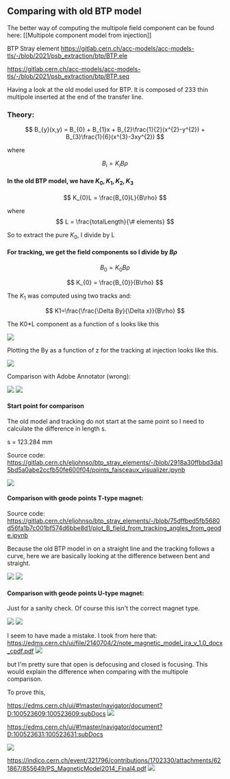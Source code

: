 ##  Comparing with old BTP model

The better way of computing the multipole field component can be found here: [[Multipole component model from injection]]

BTP Stray element
https://gitlab.cern.ch/acc-models/acc-models-tls/-/blob/2021/psb_extraction/btp/BTP.ele

https://gitlab.cern.ch/acc-models/acc-models-tls/-/blob/2021/psb_extraction/btp/BTP.seq

Having a look at the old model used for BTP. It is composed of 233 thin multipole inserted at the end of the transfer line.

### Theory:
$$
B_{y}(x,y) = B_{0} + B_{1}x + B_{2}\frac{1}{2}(x^{2}-y^{2}) + B_{3}\frac{1}{6}(x^{3}-3xy^{2})
$$

where

$$B_{i} = K_{i}B\rho$$
#### In the old BTP model, we have $K_{0}, K_{1}, K_{2}, K_{3}$

$$ K_{0}L = \frac{B_{0}L}{B\rho} $$

where $$ L = \frac{totalLength}{\# elements} $$

So to extract the pure $K_{0}$, I divide by L


#### For **tracking**, we get the field components so I divide by $B\rho$

$$ B_{0} = K_{0}B\rho $$

$$  K_{0} = \frac{B_{0}}{B\rho} $$

The $K_{1}$ was computed using two tracks and:

$$ K1=\frac{\frac{\Delta By}{\Delta x}}{B\rho} $$

The K0*L component as a function of s looks like this

![](https://codimd.web.cern.ch/uploads/upload_9dce5ef2f0911b01a2f047ba161e9ae4.png)


Plotting the By as a function of z for the tracking at injection looks like this.

![](https://codimd.web.cern.ch/uploads/upload_5f1c6d5fb81b997e58805624b256165e.png)

Comparison with Adobe Annotator (wrong):

![](https://codimd.web.cern.ch/uploads/upload_15f50f45337b7253b599ff4609b3cb2c.png)
![](https://codimd.web.cern.ch/uploads/upload_1de486a054596a574a221329bf2c4a0e.png)

#### Start point for comparison
The old model and tracking do not start at the same point so I need to calculate the difference in length s.

s = 123.284 mm

Source code: https://gitlab.cern.ch/eljohnso/btp_stray_elements/-/blob/2918a30ffbbd3da15bd5a0abe2ccfb50fe600f04/points_faisceaux_visualizer.ipynb

![](https://codimd.web.cern.ch/uploads/upload_fe629758d59d8ec4b981da7aff10ca00.png)


#### Comparison with geode points **T-type** magnet:
Source code: https://gitlab.cern.ch/eljohnso/btp_stray_elements/-/blob/75dffbed5fb5680d56fa1b7c001bf574d6bbe8d1/plot_B_field_from_tracking_angles_from_geode.ipynb

Because the old BTP model in on a straight line and the tracking follows a curve, here we are basically looking at the difference between bent and straight.

![](https://codimd.web.cern.ch/uploads/upload_862699cab368d8ccd5f7e0ddccde55f9.png)
![](https://codimd.web.cern.ch/uploads/upload_feb13466f30781dce5a9751f0f411431.png)

#### Comparison with geode points **U-type** magnet:
Just for a sanity check. Of course this isn't the correct magnet type.

![](https://codimd.web.cern.ch/uploads/upload_198fc84acf64fc18d0627d39c599673c.png)
![](https://codimd.web.cern.ch/uploads/upload_d8c6f9449ec004d674ca51c1feb034a7.png)


I seem to have made a mistake. I took from here that:
https://edms.cern.ch/ui/file/2140704/2/note_magnetic_model_jra_v_1.0_docx_cpdf.pdf
![](https://codimd.web.cern.ch/uploads/upload_d7cc5cd599cc2631c0b43319e3935a34.png)

but I'm pretty sure that open is defocusing and closed is focusing. This would explain the difference when comparing with the multipole comparison.

To prove this, 

https://edms.cern.ch/ui/#!master/navigator/document?D:100523609:100523609:subDocs
![](https://codimd.web.cern.ch/uploads/upload_59169ffabff69b0217d371d2ae624fe6.png)

https://edms.cern.ch/ui/#!master/navigator/document?D:100523631:100523631:subDocs

![](https://codimd.web.cern.ch/uploads/upload_9af5fc2a40c88edb8e6c537c220c5a10.png)

https://indico.cern.ch/event/321796/contributions/1702330/attachments/621867/855649/PS_MagneticModel2014_Final4.pdf
![](https://codimd.web.cern.ch/uploads/upload_fd0fc73116e31fa3d5b1cf212d60a150.png)
